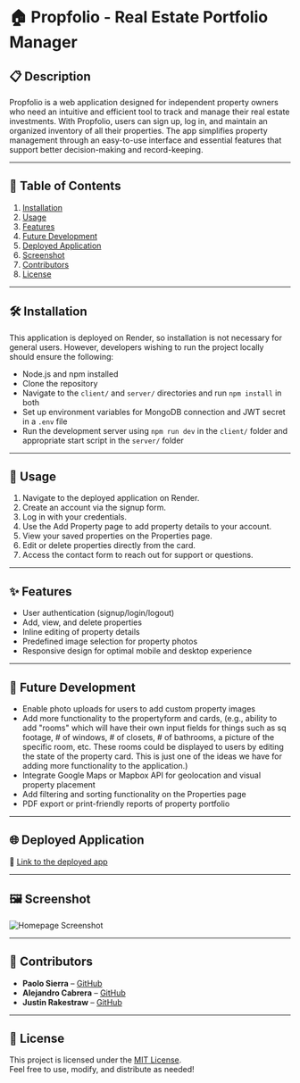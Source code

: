 # 🏠 Propfolio - Real Estate Portfolio Manager

## 📋 Description
Propfolio is a web application designed for independent property owners who need an intuitive and efficient tool to track and manage their real estate investments. With Propfolio, users can sign up, log in, and maintain an organized inventory of all their properties. The app simplifies property management through an easy-to-use interface and essential features that support better decision-making and record-keeping.

---

## 📂 Table of Contents
1. [Installation](#installation)
2. [Usage](#usage)
3. [Features](#features)
4. [Future Development](#future-development)
5. [Deployed Application](#deployed-application)
6. [Screenshot](#screenshot)
7. [Contributors](#contributors)
8. [License](#license)

---

## 🛠 Installation
This application is deployed on Render, so installation is not necessary for general users. However, developers wishing to run the project locally should ensure the following:

- Node.js and npm installed
- Clone the repository
- Navigate to the `client/` and `server/` directories and run `npm install` in both
- Set up environment variables for MongoDB connection and JWT secret in a `.env` file
- Run the development server using `npm run dev` in the `client/` folder and appropriate start script in the `server/` folder

---

## 🚀 Usage
1. Navigate to the deployed application on Render.
2. Create an account via the signup form.
3. Log in with your credentials.
4. Use the Add Property page to add property details to your account.
5. View your saved properties on the Properties page.
6. Edit or delete properties directly from the card.
7. Access the contact form to reach out for support or questions.

---

## ✨ Features
- User authentication (signup/login/logout)
- Add, view, and delete properties
- Inline editing of property details
- Predefined image selection for property photos
- Responsive design for optimal mobile and desktop experience

---

## 🔮 Future Development
- Enable photo uploads for users to add custom property images
- Add more functionality to the propertyform and cards, (e.g., ability to add "rooms" which will have their own input fields for things such as sq footage, # of windows, # of closets, # of bathrooms, a picture of the specific room, etc. These rooms could be displayed to users by editing the state of the property card. This is just one of the ideas we have for adding more functionality to the application.)
- Integrate Google Maps or Mapbox API for geolocation and visual property placement
- Add filtering and sorting functionality on the Properties page
- PDF export or print-friendly reports of property portfolio

---

## 🌐 Deployed Application
🔗 [Link to the deployed app](https://your-render-link.com)  
<!-- Replace with actual Render deployment URL -->

---

## 🖼 Screenshot
![Homepage Screenshot](./assets/images/screenshot-homepage.png)  
<!-- Replace the path with the correct relative path to your screenshot -->

---

## 👥 Contributors

- **Paolo Sierra** – [GitHub](https://github.com/Narupo)
- **Alejandro Cabrera** – [GitHub](https://github.com/realalejandrocf)
- **Justin Rakestraw** – [GitHub](https://github.com/your-gh-username)

---

## 📄 License

This project is licensed under the [MIT License](https://opensource.org/licenses/MIT).  
Feel free to use, modify, and distribute as needed!


